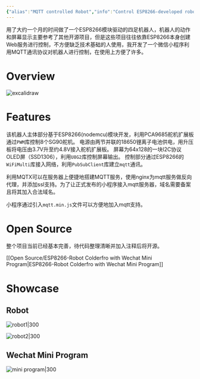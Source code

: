 ```yaml
---
{"alias":"MQTT controlled Robot","info":"Control ESP8266-developed robot by wechat mini program via mqtt","date":"2023-08-28T14:07","update":"2023-08-28T15:59","tags":["note/2023/08","note/tech"],"id":"note20230828140740","dg-publish":true,"noteIcon":2,"permalink":"/notes/tech/communication-between-wechat-mini-program-and-esp-8266-robot/","dgPassFrontmatter":true,"created":"2023-08-28T14:07","updated":"2023-08-28T15:59"}
---
```



用了大约一个月的时间做了一个ESP8266模块驱动的四足机器人，机器人的动作和屏幕显示主要参考了其他开源项目，但是这些项目往往依靠ESP8266本身创建Web服务进行控制，不方便缺乏技术基础的人使用，我开发了一个微信小程序利用MQTT通讯协议对机器人进行控制，在使用上方便了许多。

# Overview

![excalidraw](https://cdn.jsdelivr.net/gh/blleng/images/upload/202308281558287.svg)

# Features

该机器人主体部分基于ESP8266(nodemcu)模块开发，利用PCA9685舵机扩展板通过`PWM`库控制8个SG90舵机。
电源由两节并联的18650锂离子电池供电，用升压板将电压由3.7V升至约4.8V接入舵机扩展板。
屏幕为64x128的一块I2C协议OLED屏（SSD1306），利用`U8G2`库控制屏幕输出。
控制部分通过ESP8266的`WiFiMulti`库接入网络，利用`PubSubClient`库建立`mqtt`通讯。

利用MQTX可以在服务器上便捷地搭建MQTT服务，使用nginx为mqtt服务做反向代理，并添加ssl支持。为了让正式发布的小程序接入mqtt服务器，域名需要备案且将其加入合法域名。

小程序通过引入`mqtt.min.js`文件可以方便地加入mqtt支持。

# Open Source

整个项目当前已经基本完善，待代码整理清晰并加入注释后将开源。

[[Open Source/ESP8266-Robot Colderfro with Wechat Mini Program\|ESP8266-Robot Colderfro with Wechat Mini Program]]

# Showcase

## Robot

![robot1|300](https://cdn.jsdelivr.net/gh/blleng/images/upload/202308281529331.jpg)

![robot2|300](https://cdn.jsdelivr.net/gh/blleng/images/upload/202308281529333.jpg)

## Wechat Mini Program

![mini program|300](https://cdn.jsdelivr.net/gh/blleng/images/upload/202308281534048.jpg)
